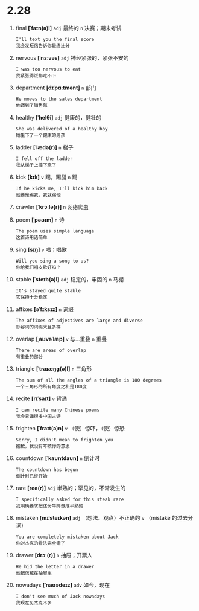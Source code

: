 # 2.28

1. final **[ˈfaɪn(ə)l]** `adj` 最终的 `n` 决赛；期末考试

   ```
   I'll text you the final score
   我会发短信告诉你最终比分
   ```

2. nervous **[ˈnɜːvəs]** `adj` 神经紧张的，紧张不安的

   ```
   I was too nervous to eat
   我紧张得饭都吃不下
   ```

3. department **[dɪˈpɑːtmənt]** `n` 部门

   ```
   He moves to the sales department
   他调到了销售部
   ```

4. healthy **[ˈhelθi]** `adj` 健康的，健壮的

   ```
   She was delivered of a healthy boy
   她生下了一个健康的男孩
   ```

5. ladder **[ˈlædə(r)]** `n` 梯子

   ```
   I fell off the ladder
   我从梯子上摔下来了
   ```

6. kick **[kɪk]** `v` 踢，踢腿 `n` 踢

   ```
   If he kicks me, I'll kick him back
   他要是踢我，我就踢他
   ```

7. crawler **[ˈkrɔːlə(r)]** `n` 网络爬虫

8. poem **[ˈpəʊɪm]** `n` 诗

   ```
   The poem uses simple language
   这首诗用语简单
   ```

9. sing **[sɪŋ]** `v` 唱；唱歌

   ```
   Will you sing a song to us?
   你给我们唱支歌好吗？
   ```

10. stable **[ˈsteɪb(ə)l]** `adj` 稳定的，牢固的 `n` 马棚

    ```
    It's stayed quite stable
    它保持十分稳定
    ```

11. affixes **[əˈfɪksɪz]** `n` 词缀

    ```
    The affixes of adjectives are large and diverse
    形容词的词缀大且多样
    ```

12. overlap **[ˌəʊvəˈlæp]** `v` 与...重叠 `n` 重叠

    ```
    There are areas of overlap
    有重叠的部分
    ```

13. triangle **[ˈtraɪæŋɡ(ə)l]** `n` 三角形

    ```
    The sum of all the angles of a triangle is 180 degrees
    一个三角形的所有角度之和是180度
    ```

14. recite **[rɪˈsaɪt]** `v` 背诵

    ```
    I can recite many Chinese poems
    我会背诵很多中国古诗
    ```

15. frighten **[ˈfraɪt(ə)n]** `v` （使）惊吓，（使）惊恐

    ```
    Sorry, I didn't mean to frighten you
    抱歉，我没有吓唬你的意思
    ```

16. countdown **[ˈkaʊntdaʊn]** `n` 倒计时

    ```
    The countdown has begun
    倒计时已经开始
    ```

17. rare **[reə(r)]** `adj` 半熟的；罕见的，不常发生的

    ```
    I specifically asked for this steak rare
    我明确要求把这份牛排做成半熟的
    ```

18. mistaken **[mɪˈsteɪkən]** `adj` （想法、观点）不正确的 `v` （mistake 的过去分词）

    ```
    You are completely mistaken about Jack
    你对杰克的看法完全错了
    ```

19. drawer **[drɔː(r)]** `n` 抽屉；开票人

    ```
    He hid the letter in a drawer
    他把信藏在抽屉里
    ```

20. nowadays **[ˈnaʊədeɪz]** `adv` 如今，现在
    ```
    I don't see much of Jack nowadays
    我现在见杰克不多
    ```
